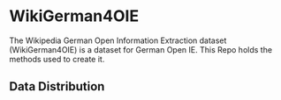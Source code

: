 # WikiGerman4OIE

The Wikipedia German Open Information Extraction dataset (WikiGerman4OIE) is a dataset for German Open IE.
This Repo holds the methods used to create it. 

## Data Distribution 

